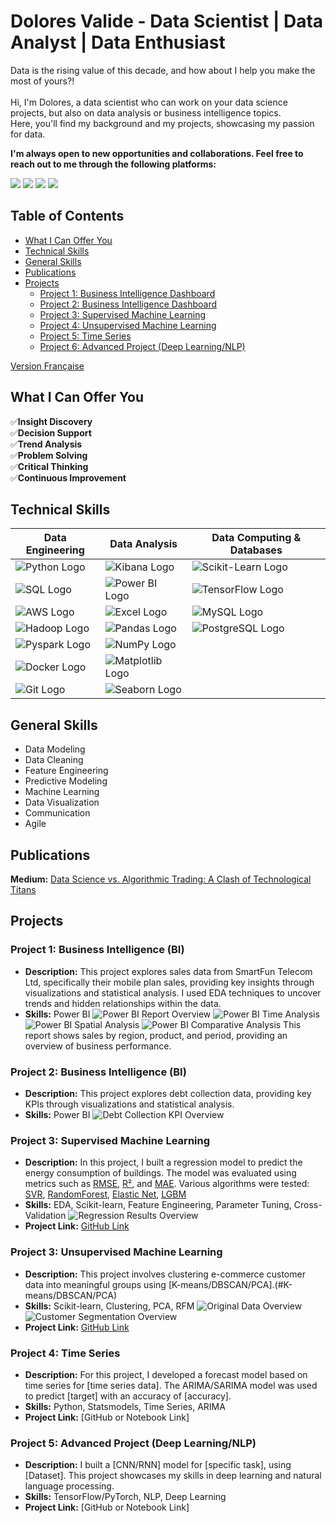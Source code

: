 # Dolores Valide - Data Scientist | Data Analyst | Data Enthusiast

Data is the rising value of this decade, and how about I help you make the most of yours?! \
\
Hi, I'm Dolores, a data scientist who can work on your data science projects, but also on data analysis or business intelligence topics.\
Here, you'll find my background and my projects, showcasing my passion for data.

**I'm always open to new opportunities and collaborations. Feel free to reach out to me through the following platforms:**
<p align="left">
  <a href="mailto:valide.dolores@gmail.com"><img src="https://img.shields.io/badge/-Email-D14836?style=flat-square&logo=Gmail&logoColor=white"/></a>
  <a href="https://www.linkedin.com/in/d_valide"><img src="https://img.shields.io/badge/-LinkedIn-0077B5?style=flat-square&logo=LinkedIn&logoColor=white"/></a>
  <a href="https://github.com/Dvalide"><img src="https://img.shields.io/badge/-GitHub-181717?style=flat-square&logo=github&logoColor=white"/></a>
  <a href="assets/documents/Cv_data_science_gen.pdf"><img src="https://img.shields.io/badge/-CV-4285F4?style=flat-square&logo=Google%20Drive&logoColor=white"/></a>
</p>

## Table of Contents
- [What I Can Offer You](#what-i-can-offer-you)
- [Technical Skills](#technical-skills)
- [General Skills](#general-skills)
- [Publications](#publications)
- [Projects](#projects)
    - [Project 1: Business Intelligence Dashboard](#project-1--business-intelligence)
    - [Project 2: Business Intelligence Dashboard](#project-2--business-intelligence)
    - [Project 3: Supervised Machine Learning](#project-3--supervised-machine-learning)
    - [Project 4: Unsupervised Machine Learning](#project-4--unsupervised-machine-learning)
    - [Project 5: Time Series](#project-5--time-series)
    - [Project 6: Advanced Project (Deep Learning/NLP)](#project-6--advanced-project-deep-learningnlp)

[Version Française](./README.md)

## What I Can Offer You

✅**Insight Discovery**  
✅**Decision Support**  
✅**Trend Analysis**  
✅**Problem Solving**  
✅**Critical Thinking**  
✅**Continuous Improvement**

## Technical Skills

| **Data Engineering**  | **Data Analysis**  | **Data Computing & Databases**  |
|-----------------------|--------------------|---------------------------------|
| ![Python Logo](https://img.shields.io/badge/-Python-3776AB?logo=python&logoColor=white) | ![Kibana Logo](https://img.shields.io/badge/-Kibana-005571?logo=kibana&logoColor=white) | ![Scikit-Learn Logo](https://img.shields.io/badge/-Scikit--Learn-F7931E?logo=scikit-learn&logoColor=white) |
| ![SQL Logo](https://img.shields.io/badge/-SQL-4479A1?logo=MySQL&logoColor=white) | ![Power BI Logo](https://img.shields.io/badge/-Power%20BI-F2C811?logo=power-bi&logoColor=black) |![TensorFlow Logo](https://img.shields.io/badge/-TensorFlow-FF6F00?logo=tensorflow&logoColor=white) |
| ![AWS Logo](https://img.shields.io/badge/-AWS-232F3E?logo=amazon-aws&logoColor=white) |![Excel Logo](https://img.shields.io/badge/-Excel-217346?logo=microsoft-excel&logoColor=white) | ![MySQL Logo](https://img.shields.io/badge/-MySQL-4479A1?logo=mysql&logoColor=white) |
| ![Hadoop Logo](https://img.shields.io/badge/-Hadoop-66CCFF?logo=apache-hadoop&logoColor=black) | ![Pandas Logo](https://img.shields.io/badge/-Pandas-150458?logo=pandas&logoColor=white) | ![PostgreSQL Logo](https://img.shields.io/badge/-PostgreSQL-336791?logo=postgresql&logoColor=white) |
| ![Pyspark Logo](https://img.shields.io/badge/-PySpark-E25A1C?logo=apache-spark&logoColor=white) | ![NumPy Logo](https://img.shields.io/badge/-NumPy-013243?logo=numpy&logoColor=white) | |
| ![Docker Logo](https://img.shields.io/badge/-Docker-2496ED?logo=docker&logoColor=white) | ![Matplotlib Logo](https://img.shields.io/badge/-Matplotlib-11557C?logo=Matplotlib&logoColor=white) | |
| ![Git Logo](https://img.shields.io/badge/-Git-F05032?logo=git&logoColor=white) | ![Seaborn Logo](https://img.shields.io/badge/-Seaborn-3776AB?logo=Seaborn&logoColor=white) | |

## General Skills
- Data Modeling
- Data Cleaning
- Feature Engineering
- Predictive Modeling
- Machine Learning
- Data Visualization
- Communication
- Agile

## Publications
**Medium:** [Data Science vs. Algorithmic Trading: A Clash of Technological Titans](https://medium.com/@valide.dolores/data-science-vs-trading-algorithmique-un-duel-de-titans-technologiques-0d6acab938b6)
   
## Projects

### Project 1: Business Intelligence (BI)
- **Description:** This project explores sales data from SmartFun Telecom Ltd, specifically their mobile plan sales, providing key insights through visualizations and statistical analysis. I used EDA techniques to uncover trends and hidden relationships within the data.
- **Skills:** Power BI
![Power BI Report Overview](assets/img/rapport_smart_fun.png)
![Power BI Time Analysis](assets/img/analyse_temporelle.png)
![Power BI Spatial Analysis](assets/img/analyse_spatiale.png)
![Power BI Comparative Analysis](assets/img/Analyse_comparative.png)
This report shows sales by region, product, and period, providing an overview of business performance.

### Project 2: Business Intelligence (BI)
- **Description:** This project explores debt collection data, providing key KPIs through visualizations and statistical analysis.
- **Skills:** Power BI
![Debt Collection KPI Overview](assets/img/KPI_recouvrement.png)

### Project 3: Supervised Machine Learning
- **Description:** In this project, I built a regression model to predict the energy consumption of buildings. The model was evaluated using metrics such as [RMSE](#RMSE), [R²](#R2), and [MAE](#MAE). Various algorithms were tested: [SVR](#SVR), [RandomForest](#RandomForest), [Elastic Net](#ElasticNet), [LGBM](#LGBM)
- **Skills:** EDA, Scikit-learn, Feature Engineering, Parameter Tuning, Cross-Validation
![Regression Results Overview](assets/img/projet_3.png)
- **Project Link:** [GitHub Link](https://github.com/DValide/OC-DS-P4-Anticipez-les-besoins-en-consommation-de-batiments/tree/f1629b960ff2629a1dfc09eb2946cf1e948696bb)

### Project 3: Unsupervised Machine Learning
- **Description:** This project involves clustering e-commerce customer data into meaningful groups using [K-means/DBSCAN/PCA].(#K-means/DBSCAN/PCA)
- **Skills:** Scikit-learn, Clustering, PCA, RFM
![Original Data Overview](assets/img/jeux_de_données_ori.png)
![Customer Segmentation Overview](assets/img/segmentation_clients.png)
- **Project Link:** [GitHub Link](https://github.com/DValide/OC-DS-P5-Segmentez-des-clients-d-un-site-e-commerce/tree/main)

### Project 4: Time Series
- **Description:** For this project, I developed a forecast model based on time series for [time series data]. The ARIMA/SARIMA model was used to predict [target] with an accuracy of [accuracy].
- **Skills:** Python, Statsmodels, Time Series, ARIMA
- **Project Link:** [GitHub or Notebook Link]

### Project 5: Advanced Project (Deep Learning/NLP)
- **Description:** I built a [CNN/RNN] model for [specific task], using [Dataset]. This project showcases my skills in deep learning and natural language processing.
- **Skills:** TensorFlow/PyTorch, NLP, Deep Learning
- **Project Link:** [GitHub or Notebook Link]
  
